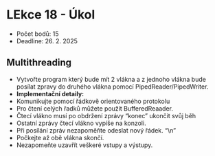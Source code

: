 # LEkce 18 - Úkol
- Počet bodů: 15
- Deadline: 26. 2. 2025

## Multithreading
- Vytvořte program který bude mít 2 vlákna a z jednoho vlákna bude posílat zpravy do druhého vlákna pomocí PipedReader/PipedWriter.
- **Implementační detaily:**
- Komunikujte pomocí řádkově orientovaného protokolu
- Pro čtení celých řadků můžete použít BufferedReaader.
- Čtecí vlákno musí po obdržení zprávy “konec” ukončit svůj běh
- Ostatní zprávy čtecí vlákno vypíše na konzoli.
- Při posílání zpráv nezapoměňte odeslat nový řádek. “\n”
- Počkejte až obě vlákna skončí.
- Nezapomeňte uzavřít veškeré vstupy a výstupy.
